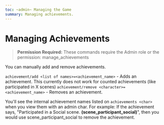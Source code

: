 ```yaml
---
toc: ~admin~ Managing the Game
summary: Managing achievements.
---
```

# Managing Achievements

> **Permission Required:** These commands require the Admin role or the permission: manage\_achievements

You can manually add and remove achievements.  

`achievement/add <list of names>=<achievement_name>` - Adds an achievement.  This currently does not work for counted achievements (like participated in X scenes)
`achievement/remove <character>=<achievement_name>` - Removes an achievement.
  
You'll see the internal achievement names listed on `achievements <char>` when you view them with an admin char.  For example: If the achievement says, "Participated in a Social scene.  **(scene\_participant\_social)**", then you would use scene\_participant\_social to remove the achievement.